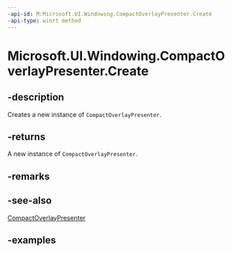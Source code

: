 ```yaml
---
-api-id: M:Microsoft.UI.Windowing.CompactOverlayPresenter.Create
-api-type: winrt method
---
```


# Microsoft.UI.Windowing.CompactOverlayPresenter.Create

<!--
public static Microsoft.UI.Windowing.CompactOverlayPresenter Create ();
-->

## -description

Creates a new instance of `CompactOverlayPresenter`.

## -returns

A new instance of `CompactOverlayPresenter`.

## -remarks

## -see-also

[CompactOverlayPresenter](compactoverlaypresenter.md)

## -examples
